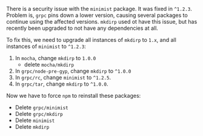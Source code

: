 There is a security issue with the `minimist` package. It was fixed in `^1.2.3`. Problem is, `grpc` pins down a lower version, causing several packages to continue using the affected versions. `mkdirp` used ot have this issue, but has recently been upgraded to not have any dependencies at all. 

To fix this, we need to upgrade all instances of `mkdirp` to `1.x`, and all instances of `minimist` to `^1.2.3`: 

1. In `mocha`, change `mkdirp` to `1.0.0`
	- delete `mocha/mkdirp`
2. In `grpc/node-pre-gyp`, change `mkdirp` to `^1.0.0`
4. In `grpc/rc`, change `minimist` to `^1.2.5`.
3. In `grpc/tar`, change `mkdirp` to `^1.0.0`.

Now we have to force `npm` to reinstall these packages: 

- Delete `grpc/minimist`
- Delete `grpc/mkdirp`
- Delete `minimist`
- Delete `mkdirp`
